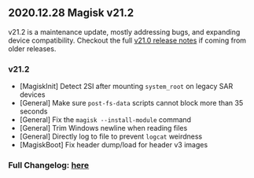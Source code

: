 ## 2020.12.28 Magisk v21.2

v21.2 is a maintenance update, mostly addressing bugs, and expanding device compatibility. Checkout the full [v21.0 release notes](https://topjohnwu.github.io/Magisk/releases/21000.html) if coming from older releases.

### v21.2

- [MagiskInit] Detect 2SI after mounting `system_root` on legacy SAR devices
- [General] Make sure `post-fs-data` scripts cannot block more than 35 seconds
- [General] Fix the `magisk --install-module` command
- [General] Trim Windows newline when reading files
- [General] Directly log to file to prevent `logcat` weirdness
- [MagiskBoot] Fix header dump/load for header v3 images

### Full Changelog: [here](https://topjohnwu.github.io/Magisk/changes.html)
